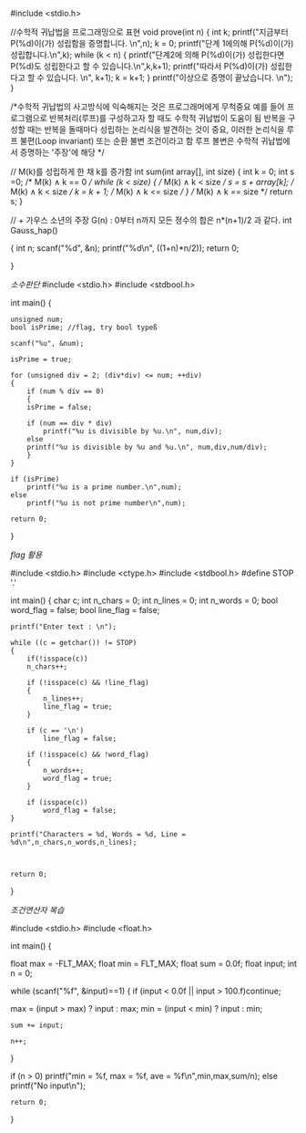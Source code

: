#include <stdio.h>

//수학적 귀납법을 프로그래밍으로 표현
void prove(int n)
{
    int k;
    printf("지금부터 P(%d)이(가) 성립함을 증명합니다. \n",n);
    k = 0;
    printf("단계 1에의해 P(%d)이(가) 성립합니다.\n",k);
    while (k < n) {
        printf("단계2에 의해 P(%d)이(가) 성립한다면 P(%d)도 성립한다고 할 수 있습니다.\n",k,k+1);
        printf("따라서 P(%d)이(가) 성립한다고 할 수 있습니다. \n", k+1);
        k = k+1;
    }
    printf("이상으로 증명이 끝났습니다. \n");
}



/*수학적 귀납법의 사고방식에 익숙해지는 것은 프로그래머에게 무척중요
예를 들어 프로그램으로 반복처리(루프)를 구성하고자 할 때도 수학적 귀납법이 도움이 됨
반복을 구성할 때는 반복을 돌때마다 성립하는 논리식을 발견하는 것이 중요, 이러한 논리식을 루프 불편(Loop invariant)
또는 순환 불변 조건이라고 함 
루프 볼변은 수학적 귀납법에서 증명하는 '주장'에 해당
*/

// M(k)를 성립하게 한 채 k를 증가함 
int sum(int array[], int size)
{
    int k = 0;
    int s =0;
    /* M(k) ∧ k == 0 */
    while (k < size) {
        /* M(k) ∧ k < size */
        s = s + array[k];
        /* M(k) ∧ k < size */
        k = k + 1;
        /* M(k) ∧ k <= size */
    }
    /* M(k) ∧ k == size */
    return s;
}

// + 가우스 소년의 주장 G(n) : 0부터 n까지 모든 정수의 합은 n*(n+1)/2 과 같다.
int Gauss_hap()

{
        int n;
        scanf("%d", &n);
        printf("%d\n", ((1+n)*n/2));
        return 0;

}

*소수판단*
#include <stdio.h>
#include <stdbool.h>

int main()
{

    unsigned num;
    bool isPrime; //flag, try bool typeß

    scanf("%u", &num);

    isPrime = true;

    for (unsigned div = 2; (div*div) <= num; ++div)
    {
        if (num % div == 0)
        {
        isPrime = false;

        if (num == div * div)
            printf("%u is divisible by %u.\n", num,div);
        else 
        printf("%u is divisible by %u and %u.\n", num,div,num/div);
        }
    }

    if (isPrime)
        printf("%u is a prime number.\n",num);
    else
        printf("%u is not prime number\n",num);

    return 0;
}

*flag 활용*

#include <stdio.h>
#include <ctype.h>
#include <stdbool.h>
#define STOP '.'

int main()
{
    char c;
    int n_chars = 0;
    int n_lines = 0;
    int n_words = 0;
    bool word_flag = false;
    bool line_flag = false;

    printf("Enter text : \n");

    while ((c = getchar()) != STOP)
    {
        if(!isspace(c))
        n_chars++;

        if (!isspace(c) && !line_flag)
        {
            n_lines++;
            line_flag = true;
        }

        if (c == '\n')
            line_flag = false;

        if (!isspace(c) && !word_flag)
        {
            n_words++;
            word_flag = true;
        }

        if (isspace(c))
            word_flag = false;
    }

    printf("Characters = %d, Words = %d, Line = %d\n",n_chars,n_words,n_lines);



    return 0;
}

*조건연산자 복습*

#include <stdio.h>
#include <float.h>

int main()
{

float max = -FLT_MAX;
float min = FLT_MAX;
float sum = 0.0f;
float input;
int n = 0;

while (scanf("%f", &input)==1)
{
    if (input < 0.0f || input > 100.f)continue;

   max = (input > max) ? input : max;
   min = (input < min) ? input : min;
     
    sum += input;

    n++;

}

if (n > 0)
    printf("min = %f, max = %f, ave = %f\n",min,max,sum/n);
else
    printf("No input\n");

    return 0;

}




